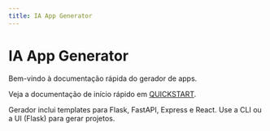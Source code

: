 ```yaml
---
title: IA App Generator
---
```


# IA App Generator

Bem-vindo à documentação rápida do gerador de apps.

Veja a documentação de início rápido em [QUICKSTART](./QUICKSTART.md).

Gerador inclui templates para Flask, FastAPI, Express e React. Use a CLI ou a UI (Flask) para gerar projetos.
